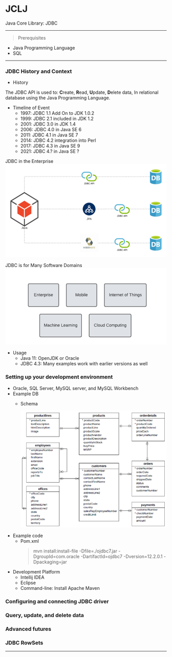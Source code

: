 # JCLJ
Java Core Library: JDBC

---
>Prerequisites
- Java Programming Language
- SQL
---

### JDBC History and Context
  - History
  
The JDBC API is used to: **C**reate, **R**ead, **U**pdate, **D**elete data,
In relational database using the Java Programming Language.

- Timeline of Event
  - 1997: JDBC 1.1 Add On to JDK 1.0.2
  - 1999: JDBC 2.1 included in JDK 1.2
  - 2001: JDBC 3.0 in JDK 1.4
  - 2006: JDBC 4.0 in Java SE 6
  - 2011: JDBC 4.1 in Java SE 7
  - 2014: JDBC 4.2 integration into Perl
  - 2017: JDBC 4.3 in Java SE 9
  - 2021: JDBC 4.? in Java SE ?

JDBC in the Enterprise
![This is an image](assets/images/JDBC.png)

JDBC is for Many Software Domains
![This is an image](assets/images/Domains.png)
- Usage
  - Java 11: OpenJDK or Oracle
  - JDBC 4.3: Many examples work with earlier versions as well
### Setting up your development environment
  - Oracle, SQL Server, MySQL server, and MySQL Workbench
  - Example DB
    - Schema
    
      ![This is an image](assets/images/Database-Schema.png)
  - Example code
    - Pom.xml
      >mvn install:install-file -Dfile=./ojdbc7.jar -DgroupId=com.oracle -DartifactId=ojdbc7 -Dversion=12.2.0.1 -Dpackaging=jar
  - Development Platform
    - Intellij IDEA
    - Eclipse
    - Command-line: Install Apache Maven
### Configuring and connecting JDBC driver
    
### Query, update, and delete data

### Advanced futures

### JDBC RowSets


---

